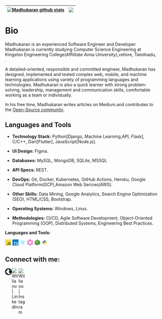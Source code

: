 | <a href="#"><img align="center" src="https://github-readme-stats.vercel.app/api?username=Madhukaran-R&show_icons=true&include_all_commits=true&theme=buefy&hide_border=true" alt="Madhukaran github stats" /></a> | <a href="#"><img align="center" src="https://github-readme-stats.vercel.app/api/top-langs/?username=Madhukaran-R&layout=compact&theme=buefy&hide_border=true" /></a> |
| ------------- | ------------- |

# Bio
Madhukaran is an experienced Software Engineer and Developer. Madhukaran is currently studying Computer Science Engineering at Kingston Engineering College(Affilitate Anna University),vellore, Tamilnadu, .

A detailed-oriented, responsible and committed engineer, Madhukaran has designed, implemented and tested complex web, mobile, and machine learning applications using variety of programming languages and technologies. Madhukaran is also a quick learner with strong problem-solving, leadership, management and communication skills, comfortable working as a team or individually.

In his free time, Madhukaran writes articles on Medium.and contributes to the [Open-Source community](https://github.com/Madhukaran?tab=repositories).

</p>

## Languages and Tools

<p>
  
- **Technology Stack:** Python[Django, Machine Learning,API, Flask], C/C++, Dart[Flutter], JavaScript[Node.js].

- **UI Design:** Figma.

- **Databases:** MySQL, MongoDB, SQLite, MSSQL

- **API Specs:** REST.

- **DevOps:** Git, Docker, Kubernetes, GitHub Actions, Heroku, Google Cloud Platform(GCP),Amazon Web Serices(AWS).

- **Other Skills:** Data Mining, Google Analytics, Search Engine Optimization (SEO), HTML/CSS, Bootstrap. 

- **Operating Systems:** Windows, Linux.

- **Methodologies:** CI/CD, Agile Software Development, Object-Oriented Programming (OOP), Distributed Systems, Engineering Best Practices.
</p>

**Languages and Tools:**  

<code><img height="20" src="https://raw.githubusercontent.com/github/explore/80688e429a7d4ef2fca1e82350fe8e3517d3494d/topics/javascript/javascript.png"></code>
<code><img height="20" src="https://raw.githubusercontent.com/github/explore/80688e429a7d4ef2fca1e82350fe8e3517d3494d/topics/typescript/typescript.png"></code>
<code><img height="20" src="https://raw.githubusercontent.com/github/explore/80688e429a7d4ef2fca1e82350fe8e3517d3494d/topics/react/react.png"></code>
<code><img height="20" src="https://raw.githubusercontent.com/github/explore/5c058a388828bb5fde0bcafd4bc867b5bb3f26f3/topics/graphql/graphql.png"></code>
<code><img height="20" src="https://raw.githubusercontent.com/github/explore/80688e429a7d4ef2fca1e82350fe8e3517d3494d/topics/nodejs/nodejs.png"></code>
<code><img height="20" src="https://raw.githubusercontent.com/github/explore/80688e429a7d4ef2fca1e82350fe8e3517d3494d/topics/python/python.png"></code>

## Connect with me:


[<img align="left" alt="Williano" width="22px" src="https://raw.githubusercontent.com/iconic/open-iconic/master/svg/globe.svg" />][website]
[<img align="left" alt="Williano | LinkedIn" width="22px" src="https://cdn.jsdelivr.net/npm/simple-icons@v3/icons/linkedin.svg" />][linkedin]
[<img align="left" alt="Williano | Instagram" width="22px" src="https://cdn.jsdelivr.net/npm/simple-icons@v3/icons/instagram.svg" />][instagram]


[website]: https://madhukaran.github.io/
[instagram]: https://www.instagram.com/
[linkedin]: https://www.linkedin.com/in/madhu-karan-132b60170/
